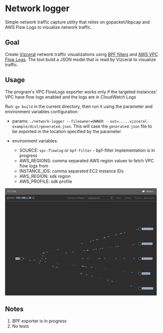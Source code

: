 # Network logger
Simple network traffic capture utility that relies on gopacket/libpcap and AWS Flow Logs to visualize network
traffic.

## Goal
Create [Vizceral](https://github.com/Netflix/vizceral "Vizceral") network traffic visualizations using [BPF filters](http://biot.com/capstats/bpf.html) 
and [AWS VPC Flow Logs](https://docs.aws.amazon.com/AmazonVPC/latest/UserGuide/flow-logs.html). The tool build a JSON model 
that is read by Vizceral to visualize traffic.

## Usage

The program's VPC FlowLogs exporter works only if the targeted instances' VPC have flow logs enabled and the logs are in CloudWatch Logs  

Run: `go build` in the current directory, then run it using the parameter and environment variables configuration:

* params: `./network-logger --fileowner=OWNER
                    --out=.....vizceral-example/dist/generated.json`. This will case the `generated.json` file 
                    to be exported in the location specified by the parameter

* environment variables:
    - SOURCE: `vpc-flowlog` or `bpf-filter` - bpf-filter implementation is in progress
    - AWS_REGIONS: comma separated AWS region values to fetch VPC flow logs from
    - INSTANCE_IDS: comma separated EC2 instance IDs
    - AWS_REGION: sdk region
    - AWS_PROFILE: sdk profile 


<img src="https://raw.githubusercontent.com/stefanszasz/network-logger/master/assets/vizceral-1.png" width="500" />

## Notes

1. BPF exporter is in progress
2. No tests
